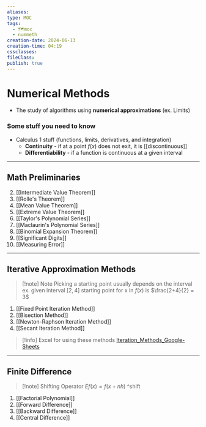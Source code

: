 ```yaml
---
aliases: 
type: MOC
tags:
  - 🗺️moc
  - nummeth
creation-date: 2024-06-13
creation-time: 04:19
cssclasses: 
fileClass: 
publish: true
---
```

# Numerical Methods
- The study of algorithms using **numerical approximations** (ex. Limits)
### Some stuff you need to know
- Calculus 1 stuff (functions, limits, derivatives, and integration)
	- **Continuity** - if at a point $f(x)$ does not exit, it is [[discontinuous]]
	- **Differentiability** - if a function is continuous at a given interval
	
---
## Math Preliminaries
2. [[Intermediate Value Theorem]]
1. [[Rolle's Theorem]]
3. [[Mean Value Theorem]]
4. [[Extreme Value Theorem]]
6. [[Taylor's Polynomial Series]]
5. [[Maclaurin's Polynomial Series]]
6. [[Binomial Expansion Theorem]]
7. [[Significant Digits]]
8.  [[Measuring Error]]

---
## Iterative Approximation Methods
> [!note] Note
> Picking a starting point usually depends on the interval
> ex. given interval $[2,4]$
> starting point for x in $f(x)$ is $\frac{2+4}{2} = 3$
1. [[Fixed Point Iteration Method]]
2. [[Bisection Method]]
3. [[Newton-Raphson Iteration Method]]
4. [[Secant Iteration Method]]

> [!info] Excel for using these methods
> [Iteration_Methods_Google-Sheets](https://docs.google.com/spreadsheets/d/1GRZNN4Q6c1Rdlhe8Kf1dmAOGOdkEJCFwH3PDbTE0isA/edit?usp=sharing)

--- 
## Finite Difference
> [!note] Shifting Operator
> $E f(x) = f(x+nh)$
^shift
1. [[Factorial Polynomial]]
2. [[Forward Difference]]
3. [[Backward Difference]]
4. [[Central Difference]]